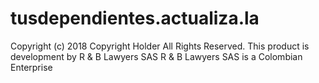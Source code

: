 # tusdependientes.actualiza.la
Copyright (c) 2018 Copyright Holder All Rights Reserved.
This product is development by R & B Lawyers SAS
R & B Lawyers SAS is a Colombian Enterprise
